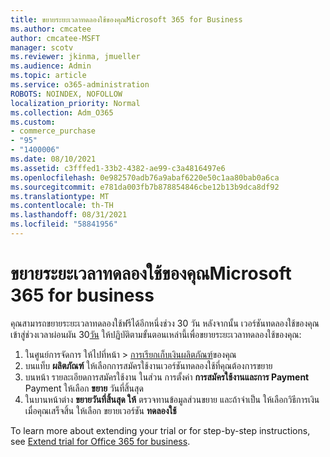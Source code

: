 ```yaml
---
title: ขยายระยะเวลาทดลองใช้ของคุณMicrosoft 365 for Business
ms.author: cmcatee
author: cmcatee-MSFT
manager: scotv
ms.reviewer: jkinma, jmueller
ms.audience: Admin
ms.topic: article
ms.service: o365-administration
ROBOTS: NOINDEX, NOFOLLOW
localization_priority: Normal
ms.collection: Adm_O365
ms.custom:
- commerce_purchase
- "95"
- "1400006"
ms.date: 08/10/2021
ms.assetid: c3fffed1-33b2-4382-ae99-c3a4816497e6
ms.openlocfilehash: 0e982570adb76a9abaf6220e50c1aa80bab0a6ca
ms.sourcegitcommit: e781da003fb7b878854846cbe12b13b9dca8df92
ms.translationtype: MT
ms.contentlocale: th-TH
ms.lasthandoff: 08/31/2021
ms.locfileid: "58841956"
---
```

# <a name="extend-your-trial-for-microsoft-365-for-business"></a>ขยายระยะเวลาทดลองใช้ของคุณMicrosoft 365 for business

คุณสามารถขยายระยะเวลาทดลองใช้ฟรีได้อีกหนึ่งช่วง 30 วัน หลังจากนั้น เวอร์ชันทดลองใช้ของคุณเข้าสู่ช่วงเวลาผ่อนผัน 30[วัน](https://docs.microsoft.com/alchemyinsights/grace-period-for-microsoft-365-free-trial) ให้ปฏิบัติตามขั้นตอนเหล่านี้เพื่อขยายระยะเวลาทดลองใช้ของคุณ:
  
1. ในศูนย์การจัดการ ให้ไปที่หน้า \> [การเรียกเก็บเงินผลิตภัณฑ์](https://go.microsoft.com/fwlink/p/?linkid=842054)ของคุณ
2. บนแท็บ **ผลิตภัณฑ์** ให้เลือกการสมัครใช้งานเวอร์ชันทดลองใช้ที่คุณต้องการขยาย
3. บนหน้า รายละเอียดการสมัครใช้งาน ในส่วน การตั้งค่า **การสมัครใช้งานและการ Payment** Payment ให้เลือก **ขยาย** วันที่สิ้นสุด
4. ในบานหน้าต่าง **ขยายวันที่สิ้นสุด ให้** ตรวจทานข้อมูลส่วนขยาย และถ้าจําเป็น ให้เลือกวิธีการเงิน เมื่อคุณเสร็จสิ้น ให้เลือก ขยายเวอร์ชัน **ทดลองใช้**

To learn more about extending your trial or for step-by-step instructions, see [Extend trial for Office 365 for business](https://docs.microsoft.com/microsoft-365/commerce/extend-your-trial).